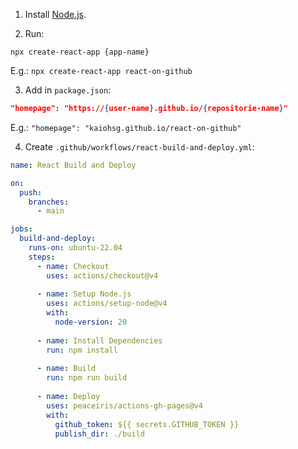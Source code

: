 1. Install [Node.js](https://nodejs.org/en/download).

2. Run:

``` console
npx create-react-app {app-name}
```

E.g.: `npx create-react-app react-on-github`

3. Add in `package.json`:

``` json
"homepage": "https://{user-name}.github.io/{repositorie-name}"
```

E.g.: `"homepage": "kaiohsg.github.io/react-on-github"`

4. Create `.github/workflows/react-build-and-deploy.yml`:

``` yml
name: React Build and Deploy

on: 
  push:
    branches:
      - main

jobs:
  build-and-deploy:
    runs-on: ubuntu-22.04
    steps:
      - name: Checkout
        uses: actions/checkout@v4
      
      - name: Setup Node.js
        uses: actions/setup-node@v4
        with:
          node-version: 20
      
      - name: Install Dependencies
        run: npm install
      
      - name: Build
        run: npm run build
      
      - name: Deploy
        uses: peaceiris/actions-gh-pages@v4
        with:
          github_token: ${{ secrets.GITHUB_TOKEN }}
          publish_dir: ./build
```
